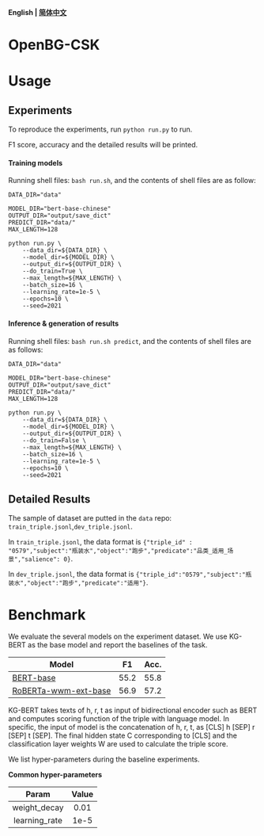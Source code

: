 <p align="left">
    <b> English | <a href="https://github.com/OpenBGBenchmark/OpenBG-CSK/blob/master/README_CN.md">简体中文</a> </b>
</p>

# OpenBG-CSK
# Usage
## Experiments
To reproduce the experiments, run 
`python run.py` 
to run.

F1 score, accuracy and the detailed results will be printed.

#### Training models

Running shell files: `bash run.sh`, and the contents of shell files are as follow:

```shell
DATA_DIR="data"

MODEL_DIR="bert-base-chinese"
OUTPUT_DIR="output/save_dict"
PREDICT_DIR="data/"
MAX_LENGTH=128

python run.py \
    --data_dir=${DATA_DIR} \
    --model_dir=${MODEL_DIR} \
    --output_dir=${OUTPUT_DIR} \
    --do_train=True \
    --max_length=${MAX_LENGTH} \
    --batch_size=16 \
    --learning_rate=1e-5 \
    --epochs=10 \
    --seed=2021
```


#### Inference & generation of results

Running shell files: `bash run.sh predict`, and the contents of shell files are as follows:
```shell
DATA_DIR="data"

MODEL_DIR="bert-base-chinese"
OUTPUT_DIR="output/save_dict"
PREDICT_DIR="data/"
MAX_LENGTH=128

python run.py \
    --data_dir=${DATA_DIR} \
    --model_dir=${MODEL_DIR} \
    --output_dir=${OUTPUT_DIR} \
    --do_train=False \
    --max_length=${MAX_LENGTH} \
    --batch_size=16 \
    --learning_rate=1e-5 \
    --epochs=10 \
    --seed=2021
```

## Detailed Results
The sample of dataset are putted in the `data` repo:
`train_triple.jsonl`,`dev_triple.jsonl`. 

In `train_triple.jsonl`, the data format is `{"triple_id" : "0579","subject":"瓶装水","object":"跑步","predicate":"品类_适用_场景","salience": 0}`.

In `dev_triple.jsonl`, the data format is `{"triple_id":"0579","subject":"瓶装水","object":"跑步","predicate":"适用"}`.

# Benchmark
We evaluate the several models on the experiment dataset. We use KG-BERT as the base model and report the baselines of the task. 

| Model              | F1        | Acc.      |
| ------------------ | --------- | --------- |
| [BERT-base](https://huggingface.co/bert-base-chinese)          | 55.2 | 55.8 |
| [RoBERTa-wwm-ext-base](https://huggingface.co/hfl/chinese-roberta-wwm-ext)| 56.9 | 57.2|

KG-BERT takes texts of h, r, t as input of bidirectional encoder such as BERT and computes scoring function of the triple with language model. In specific, the input of model is the concatenation of h, r, t, as [CLS] h [SEP] r [SEP] t [SEP]. The final hidden state C corresponding to [CLS] and the classification layer weights W are used to calculate the triple score.

We list hyper-parameters during the baseline experiments.

**Common hyper-parameters**

|       Param       | Value |
| :---------------: | :---: |
|   weight_decay    | 0.01  |
|   learning_rate   | 1e-5  |

